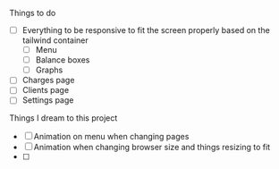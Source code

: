 Things to do
- [ ] Everything to be responsive to fit the screen properly based on the tailwind container
  - [ ] Menu 
  - [ ] Balance boxes
  - [ ] Graphs
- [ ] Charges page
- [ ] Clients page
- [ ] Settings page

Things I dream to this project
- [ ] Animation on menu when changing pages
- [ ] Animation when changing browser size and things resizing to fit
- [ ]